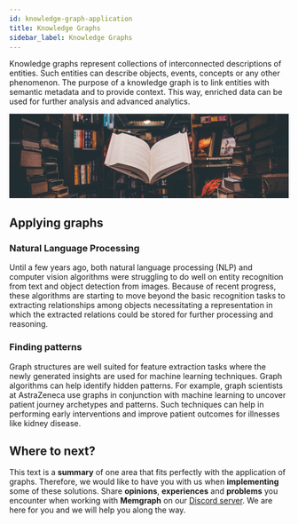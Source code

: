 ```yaml
---
id: knowledge-graph-application
title: Knowledge Graphs
sidebar_label: Knowledge Graphs
---
```


Knowledge graphs represent collections of interconnected descriptions of
entities. Such entities can describe objects, events, concepts or any other
phenomenon. The purpose of a knowledge graph is to link entities with semantic
metadata and to provide context. This way, enriched data can be used for further
analysis and advanced analytics.

![memgraph-graph-algorithm-applications-knowledge-graphs](../data/applications/memgraph-graph-algorithm-applications-knowledge-graphs.png)

## Applying graphs

### Natural Language Processing

Until a few years ago, both natural language processing (NLP) and computer
vision algorithms were struggling to do well on entity recognition from text and
object detection from images. Because of recent progress, these algorithms are
starting to move beyond the basic recognition tasks to extracting relationships
among objects necessitating a representation in which the extracted relations
could be stored for further processing and reasoning.

### Finding patterns

Graph structures are well suited for feature extraction tasks where the newly
generated insights are used for machine learning techniques. Graph algorithms
can help identify hidden patterns. For example, graph scientists at AstraZeneca
use graphs in conjunction with machine learning to uncover patient journey
archetypes and patterns. Such techniques can help in performing early
interventions and improve patient outcomes for illnesses like kidney disease.

## Where to next?

This text is a **summary** of one area that fits perfectly with the application
of graphs. Therefore, we would like to have you with us when **implementing**
some of these solutions. Share **opinions**, **experiences** and **problems**
you encounter when working with **Memgraph** on our [Discord
server](https://discord.gg/memgraph). We are here for you and we will help you
along the way.
